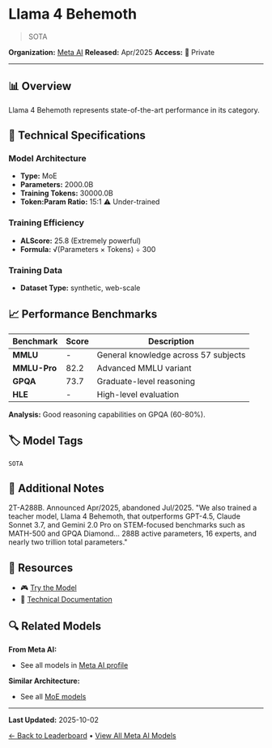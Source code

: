 # Llama 4 Behemoth

> SOTA

**Organization:** [Meta AI](../../labs/meta-ai.md)
**Released:** Apr/2025
**Access:** 🔴 Private

---

## 📊 Overview

Llama 4 Behemoth represents state-of-the-art performance in its category.

## 🔧 Technical Specifications

### Model Architecture
- **Type:** MoE
- **Parameters:** 2000.0B
- **Training Tokens:** 30000.0B
- **Token:Param Ratio:** 15:1 ⚠️ Under-trained

### Training Efficiency
- **ALScore:** 25.8 (Extremely powerful)
- **Formula:** √(Parameters × Tokens) ÷ 300

### Training Data
- **Dataset Type:** synthetic, web-scale

## 📈 Performance Benchmarks

| Benchmark | Score | Description |
|-----------|-------|-------------|
| **MMLU** | - | General knowledge across 57 subjects |
| **MMLU-Pro** | 82.2 | Advanced MMLU variant |
| **GPQA** | 73.7 | Graduate-level reasoning |
| **HLE** | - | High-level evaluation |

**Analysis:** Good reasoning capabilities on GPQA (60-80%).

## 🏷️ Model Tags

`SOTA`

## 📝 Additional Notes

2T-A288B. Announced Apr/2025, abandoned Jul/2025. "We also trained a teacher model, Llama 4 Behemoth, that outperforms GPT-4.5, Claude Sonnet 3.7, and Gemini 2.0 Pro on STEM-focused benchmarks such as MATH-500 and GPQA Diamond... 288B active parameters, 16 experts, and nearly two trillion total parameters."

## 🔗 Resources

- 🎮 [Try the Model](Abandoned)
- 📄 [Technical Documentation](https://ai.meta.com/blog/llama-4-multimodal-intelligence/)

## 🔍 Related Models

**From Meta AI:**
- See all models in [Meta AI profile](../../labs/meta-ai.md)

**Similar Architecture:**
- See all [MoE models](../../architectures/moe.md)

---

**Last Updated:** 2025-10-02

[← Back to Leaderboard](../../README.md) • [View All Meta AI Models](../../labs/meta-ai.md)
